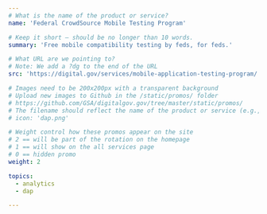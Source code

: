 ```yaml
---
# What is the name of the product or service?
name: 'Federal CrowdSource Mobile Testing Program'

# Keep it short — should be no longer than 10 words.
summary: 'Free mobile compatibility testing by feds, for feds.'

# What URL are we pointing to?
# Note: We add a ?dg to the end of the URL
src: 'https://digital.gov/services/mobile-application-testing-program/'

# Images need to be 200x200px with a transparent background
# Upload new images to Github in the /static/promos/ folder
# https://github.com/GSA/digitalgov.gov/tree/master/static/promos/
# The filename should reflect the name of the product or service (e.g., challenge-gov.png)
# icon: 'dap.png'

# Weight control how these promos appear on the site
# 2 == will be part of the rotation on the homepage
# 1 == will show on the all services page
# 0 == hidden promo
weight: 2

topics:
  - analytics
  - dap

---
```

